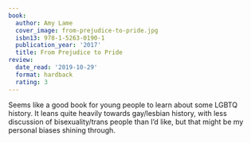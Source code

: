 ```yaml
---
book:
  author: Amy Lame
  cover_image: from-prejudice-to-pride.jpg
  isbn13: 978-1-5263-0190-1
  publication_year: '2017'
  title: From Prejudice to Pride
review:
  date_read: '2019-10-29'
  format: hardback
  rating: 3
---
```


Seems like a good book for young people to learn about some LGBTQ history. It leans quite heavily towards gay/lesbian history, with less discussion of bisexuality/trans people than I’d like, but that might be my personal biases shining through.
